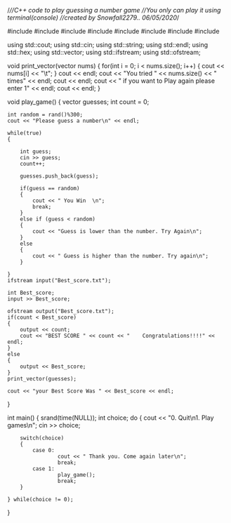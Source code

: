 /*//C++ code to play guessing a number game
//You only can play it using terminal(console)
//created by Snowfall2279.. 06/05/2020*/

#include <iostream>
#include <cmath>
#include <string>
#include <cstdlib>
#include <ctime>
#include <vector>
#include <array>
#include <fstream>

using std::cout;
using std::cin;
using std::string;
using std::endl;
using std::hex;
using std::vector;
using std::ifstream;
using std::ofstream;

void print_vector(vector<int> nums)
{
    for(int i = 0; i < nums.size(); i++)
    {
        cout << nums[i] << "\t";
    }
    cout << endl;
    cout << "You tried " << nums.size() << " times" << endl;
    cout << endl;
    cout << " if you want to Play again please enter 1" << endl;
    cout << endl;
}

void play_game()
{
    vector <int> guesses;
    int count = 0;
    
    int random = rand()%300;
    cout << "Please guess a number\n" << endl;

    while(true)
    {

        int guess;
        cin >> guess;
        count++;

        guesses.push_back(guess);

        if(guess == random)
        {
            cout << " You Win  \n";
            break;
        }
        else if (guess < random)
        {
            cout << "Guess is lower than the number. Try Again\n";
        }
        else
        {
            cout << " Guess is higher than the number. Try again\n";
        }
        
    }
    ifstream input("Best_score.txt");

    int Best_score;
    input >> Best_score;

    ofstream output("Best_score.txt");
    if(count < Best_score)
    {
        output << count;
        cout << "BEST SCORE " << count << "    Congratulations!!!!" << endl;
    }
    else 
    {
        output << Best_score;
    }
    print_vector(guesses);

    cout << "your Best Score Was " << Best_score << endl;
}

int main()
{
    srand(time(NULL));
    int choice;
    do
    {
        cout << "0. Quit\n1. Play games\n";
        cin >> choice;

        switch(choice)
        {
            case 0:
                    cout << " Thank you. Come again later\n";
                    break;
            case 1:
                    play_game();
                    break;
        }
    
    } while(choice != 0);
    
} 

